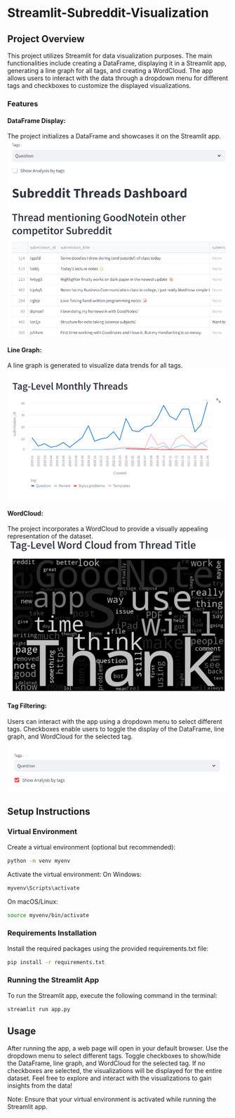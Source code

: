 # Streamlit-Subreddit-Visualization

## Project Overview
This project utilizes Streamlit for data visualization purposes. The main functionalities include creating a DataFrame, displaying it in a Streamlit app, generating a line graph for all tags, and creating a WordCloud. The app allows users to interact with the data through a dropdown menu for different tags and checkboxes to customize the displayed visualizations.

### Features
#### DataFrame Display:
The project initializes a DataFrame and showcases it on the Streamlit app.
![DataFrame](https://github.com/highplainscomputing/Streamlit-Subreddit-Visualization/blob/main/Demo%20(2).png)

#### Line Graph:
A line graph is generated to visualize data trends for all tags.
![Line Graph](https://github.com/highplainscomputing/Streamlit-Subreddit-Visualization/blob/main/Demo%20(1).png)

#### WordCloud:
The project incorporates a WordCloud to provide a visually appealing representation of the dataset.
![WordCloud](https://github.com/highplainscomputing/Streamlit-Subreddit-Visualization/blob/main/Demo%20(3).png)

#### Tag Filtering:
Users can interact with the app using a dropdown menu to select different tags.
Checkboxes enable users to toggle the display of the DataFrame, line graph, and WordCloud for the selected tag.
![Checkbox](https://github.com/highplainscomputing/Streamlit-Subreddit-Visualization/blob/main/Demo%20(4).png)

## Setup Instructions
### Virtual Environment
Create a virtual environment (optional but recommended):
```bash
python -m venv myenv
```
Activate the virtual environment:
On Windows:
```bash
myvenv\Scripts\activate
```
On macOS/Linux:
```bash
source myvenv/bin/activate
```
### Requirements Installation
Install the required packages using the provided requirements.txt file:
```bash
pip install -r requirements.txt
```
### Running the Streamlit App
To run the Streamlit app, execute the following command in the terminal:
```bash
streamlit run app.py
```

## Usage
After running the app, a web page will open in your default browser.
Use the dropdown menu to select different tags.
Toggle checkboxes to show/hide the DataFrame, line graph, and WordCloud for the selected tag.
If no checkboxes are selected, the visualizations will be displayed for the entire dataset.
Feel free to explore and interact with the visualizations to gain insights from the data!

Note: Ensure that your virtual environment is activated while running the Streamlit app.

